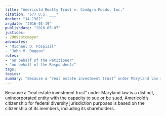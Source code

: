 ```yaml
---
title: "Americold Realty Trust v. ConAgra Foods, Inc."
citation: "577 U.S. ___"
docket: "14-1382"
argdate: "2016-01-19"
publishdate: "2016-03-07"
justices:
- 2009sotomayor
advocates:
- "Michael D. Pospisil"
- "John M. Duggan"
roles:
- "on behalf of the Petitioner"
- "on behalf of the Respondents"
tags:
topics:
summary: "Because a “real estate investment trust” under Maryland law is a distinct, unincorporated entity with the capacity to sue or be sued, Americold’s citizenship for federal diversity jurisdiction purposes is based on the citizenship of its members, including its shareholders."
---
```

Because a “real estate investment trust” under Maryland law is a distinct, unincorporated entity with the capacity to sue or be sued, Americold’s citizenship for federal diversity jurisdiction purposes is based on the citizenship of its members, including its shareholders.

